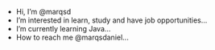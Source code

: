 - Hi, I’m @marqsd
- I’m interested in learn, study and have job opportunities...
- I’m currently learning Java...
- How to reach me @marqsdaniel...
